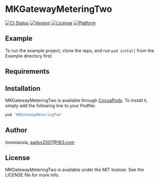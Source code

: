 # MKGatewayMeteringTwo

[![CI Status](https://img.shields.io/travis/lovexiaoxia/MKGatewayMeteringTwo.svg?style=flat)](https://travis-ci.org/lovexiaoxia/MKGatewayMeteringTwo)
[![Version](https://img.shields.io/cocoapods/v/MKGatewayMeteringTwo.svg?style=flat)](https://cocoapods.org/pods/MKGatewayMeteringTwo)
[![License](https://img.shields.io/cocoapods/l/MKGatewayMeteringTwo.svg?style=flat)](https://cocoapods.org/pods/MKGatewayMeteringTwo)
[![Platform](https://img.shields.io/cocoapods/p/MKGatewayMeteringTwo.svg?style=flat)](https://cocoapods.org/pods/MKGatewayMeteringTwo)

## Example

To run the example project, clone the repo, and run `pod install` from the Example directory first.

## Requirements

## Installation

MKGatewayMeteringTwo is available through [CocoaPods](https://cocoapods.org). To install
it, simply add the following line to your Podfile:

```ruby
pod 'MKGatewayMeteringTwo'
```

## Author

lovexiaoxia, aadyx2007@163.com

## License

MKGatewayMeteringTwo is available under the MIT license. See the LICENSE file for more info.
